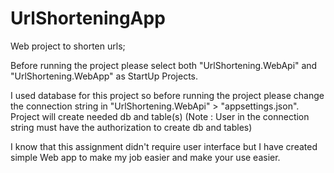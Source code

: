 # UrlShorteningApp
Web project to shorten urls;

Before running the project please select both "UrlShortening.WebApi" and "UrlShortening.WebApp" as StartUp Projects.

I used database for this project so before running the project please change the connection string in "UrlShortening.WebApi" > "appsettings.json".
Project will create needed db and table(s)
(Note : User in the connection string must have the authorization to create db and tables)

I know that this assignment didn't require user interface but I have created simple Web app to make my job easier and make your use easier.
